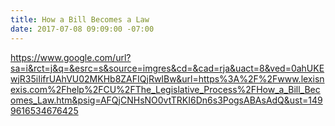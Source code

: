 ```yaml
---
title: How a Bill Becomes a Law
date: 2017-07-08 09:09:00 -07:00
---
```


https://www.google.com/url?sa=i&rct=j&q=&esrc=s&source=imgres&cd=&cad=rja&uact=8&ved=0ahUKEwjR35iIifrUAhVU02MKHb8ZAFIQjRwIBw&url=https%3A%2F%2Fwww.lexisnexis.com%2Fhelp%2FCU%2FThe_Legislative_Process%2FHow_a_Bill_Becomes_Law.htm&psig=AFQjCNHsNO0vtTRKI6Dn6s3PogsABAsAdQ&ust=1499616534676425